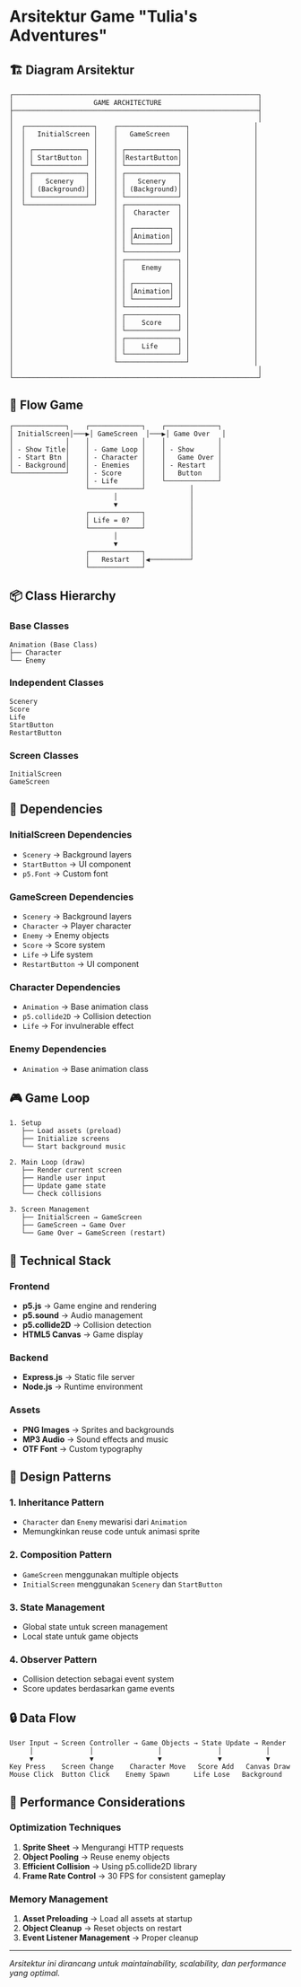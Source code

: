 # Arsitektur Game "Tulia's Adventures"

## 🏗️ Diagram Arsitektur

```
┌─────────────────────────────────────────────────────────────┐
│                    GAME ARCHITECTURE                        │
├─────────────────────────────────────────────────────────────┤
│                                                             │
│  ┌─────────────────┐    ┌─────────────────┐                │
│  │   InitialScreen │    │   GameScreen    │                │
│  │                 │    │                 │                │
│  │ ┌─────────────┐ │    │ ┌─────────────┐ │                │
│  │ │ StartButton │ │    │ │RestartButton│ │                │
│  │ └─────────────┘ │    │ └─────────────┘ │                │
│  │ ┌─────────────┐ │    │ ┌─────────────┐ │                │
│  │ │   Scenery   │ │    │ │   Scenery   │ │                │
│  │ │ (Background)│ │    │ │ (Background)│ │                │
│  │ └─────────────┘ │    │ └─────────────┘ │                │
│  └─────────────────┘    │ ┌─────────────┐ │                │
│                         │ │  Character  │ │                │
│                         │ │             │ │                │
│                         │ │ ┌─────────┐ │ │                │
│                         │ │ │Animation│ │ │                │
│                         │ │ └─────────┘ │ │                │
│                         │ └─────────────┘ │                │
│                         │ ┌─────────────┐ │                │
│                         │ │    Enemy    │ │                │
│                         │ │             │ │                │
│                         │ │ ┌─────────┐ │ │                │
│                         │ │ │Animation│ │ │                │
│                         │ │ └─────────┘ │ │                │
│                         │ └─────────────┘ │                │
│                         │ ┌─────────────┐ │                │
│                         │ │    Score    │ │                │
│                         │ └─────────────┘ │                │
│                         │ ┌─────────────┐ │                │
│                         │ │    Life     │ │                │
│                         │ └─────────────┘ │                │
│                         └─────────────────┘                │
│                                                             │
└─────────────────────────────────────────────────────────────┘
```

## 🔄 Flow Game

```
┌─────────────┐    ┌─────────────┐    ┌─────────────┐
│ InitialScreen│───▶│ GameScreen  │───▶│ Game Over   │
│             │    │             │    │             │
│ - Show Title│    │ - Game Loop │    │ - Show      │
│ - Start Btn │    │ - Character │    │   Game Over │
│ - Background│    │ - Enemies   │    │ - Restart   │
└─────────────┘    │ - Score     │    │   Button    │
                   │ - Life      │    └─────────────┘
                   └─────────────┘           │
                          │                  │
                          ▼                  │
                   ┌─────────────┐           │
                   │ Life = 0?   │           │
                   └─────────────┘           │
                          │                  │
                          ▼                  │
                   ┌─────────────┐           │
                   │   Restart   │◀──────────┘
                   └─────────────┘
```

## 📦 Class Hierarchy

### Base Classes
```
Animation (Base Class)
├── Character
└── Enemy
```

### Independent Classes
```
Scenery
Score
Life
StartButton
RestartButton
```

### Screen Classes
```
InitialScreen
GameScreen
```

## 🔗 Dependencies

### InitialScreen Dependencies
- `Scenery` → Background layers
- `StartButton` → UI component
- `p5.Font` → Custom font

### GameScreen Dependencies
- `Scenery` → Background layers
- `Character` → Player character
- `Enemy` → Enemy objects
- `Score` → Score system
- `Life` → Life system
- `RestartButton` → UI component

### Character Dependencies
- `Animation` → Base animation class
- `p5.collide2D` → Collision detection
- `Life` → For invulnerable effect

### Enemy Dependencies
- `Animation` → Base animation class

## 🎮 Game Loop

```
1. Setup
   ├── Load assets (preload)
   ├── Initialize screens
   └── Start background music

2. Main Loop (draw)
   ├── Render current screen
   ├── Handle user input
   ├── Update game state
   └── Check collisions

3. Screen Management
   ├── InitialScreen → GameScreen
   ├── GameScreen → Game Over
   └── Game Over → GameScreen (restart)
```

## 🔧 Technical Stack

### Frontend
- **p5.js** → Game engine and rendering
- **p5.sound** → Audio management
- **p5.collide2D** → Collision detection
- **HTML5 Canvas** → Game display

### Backend
- **Express.js** → Static file server
- **Node.js** → Runtime environment

### Assets
- **PNG Images** → Sprites and backgrounds
- **MP3 Audio** → Sound effects and music
- **OTF Font** → Custom typography

## 🎯 Design Patterns

### 1. Inheritance Pattern
- `Character` dan `Enemy` mewarisi dari `Animation`
- Memungkinkan reuse code untuk animasi sprite

### 2. Composition Pattern
- `GameScreen` menggunakan multiple objects
- `InitialScreen` menggunakan `Scenery` dan `StartButton`

### 3. State Management
- Global state untuk screen management
- Local state untuk game objects

### 4. Observer Pattern
- Collision detection sebagai event system
- Score updates berdasarkan game events

## 🔒 Data Flow

```
User Input → Screen Controller → Game Objects → State Update → Render
     │              │                │              │           │
     ▼              ▼                ▼              ▼           ▼
Key Press    Screen Change    Character Move   Score Add   Canvas Draw
Mouse Click  Button Click    Enemy Spawn      Life Lose   Background
```

## 🚀 Performance Considerations

### Optimization Techniques
1. **Sprite Sheet** → Mengurangi HTTP requests
2. **Object Pooling** → Reuse enemy objects
3. **Efficient Collision** → Using p5.collide2D library
4. **Frame Rate Control** → 30 FPS for consistent gameplay

### Memory Management
1. **Asset Preloading** → Load all assets at startup
2. **Object Cleanup** → Reset objects on restart
3. **Event Listener Management** → Proper cleanup

---

*Arsitektur ini dirancang untuk maintainability, scalability, dan performance yang optimal.* 